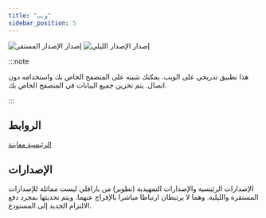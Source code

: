 ```yaml
---
title: "ويب"
sidebar_position: 5
---
```


![إصدار الإصدار المستقر](https://img.shields.io/badge/dynamic/yaml?color=c4840d&label=Stable&query=%24.version&url=https%3A%2F%2Fraw.githubusercontent.com%2FLinwoodCloud%2Fbutterfly%2Fstable%2Fapp%2Fpubspec.yaml&style=for-the-badge) ![إصدار الإصدار الليلي](https://img.shields.io/badge/dynamic/yaml?color=f7d28c&label=Nightly&query=%24.version&url=https%3A%2F%2Fraw.githubusercontent.com%2FLinwoodCloud%2Fbutterfly%2Fnightly%2Fapp%2Fpubspec.yaml&style=for-the-badge)

:::note

هذا تطبيق تدريجي على الويب. يمكنك تثبيته على المتصفح الخاص بك واستخدامه دون اتصال. يتم تخزين جميع البيانات في المتصفح الخاص بك.

:::


## الروابط

<div className="row margin-bottom--lg padding--sm">
<a className="button button--outline button--info button--lg margin--sm" href="https://butterfly.linwood.dev">
  الرئيسية
</a>
<a className="button button--outline button--danger button--lg margin--sm" href="https://preview.butterfly.linwood.dev">
  معاينة
</a>
</div>

## الإصدارات

الإصدارات الرئيسية والإصدارات التمهيدية (تطوير) من بارافلي ليست مماثلة للإصدارات المستقرة والليلية. وهما لا يرتبطان ارتباطا مباشرا بالإفراج عنهما. ويتم تحديثها بمجرد دفع الالتزام الجديد إلى المستودع.
